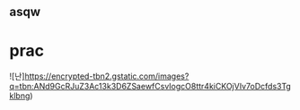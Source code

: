 ## asqw
# prac
![난]https://encrypted-tbn2.gstatic.com/images?q=tbn:ANd9GcRJuZ3Ac13k3D6ZSaewfCsvIogcO8ttr4kiCKOjVIv7oDcfds3Tgklbng)
